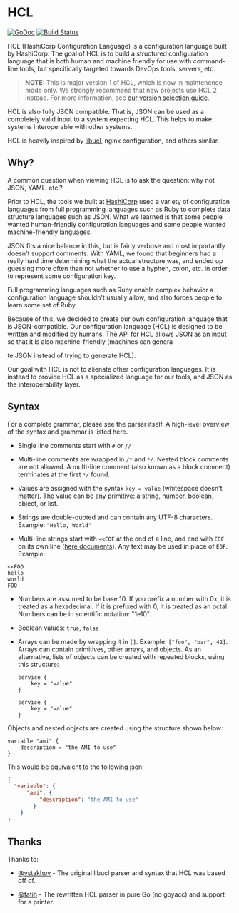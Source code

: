 # HCL

[![GoDoc](https://godoc.org/github.com/hashicorp/hcl?status.png)](https://godoc.org/github.com/hashicorp/hcl) [![Build Status](https://travis-ci.org/hashicorp/hcl.svg?branch=master)](https://travis-ci.org/hashicorp/hcl)

HCL (HashiCorp Configuration Language) is a configuration language built
by HashiCorp. The goal of HCL is to build a structured configuration language
that is both human and machine friendly for use with command-line tools, but
specifically targeted towards DevOps tools, servers, etc.

> **NOTE:** This is major version 1 of HCL, which is now in maintenence mode only. We strongly recommend that new projects use HCL 2 instead. For more information, see
> [our version selection guide](https://github.com/hashicorp/hcl/wiki/Version-Selection).
   
HCL is also fully JSON compatible. That is, JSON can be used as a completely
valid input to a system expecting HCL. This helps to make systems
interoperable with other systems.

HCL is heavily inspired by
[libucl](https://github.com/vstakhov/libucl),
nginx configuration, and others similar.

## Why?

A common question when viewing HCL is to ask the question: why not
JSON, YAML, etc.?

Prior to HCL, the tools we built at [HashiCorp](http://www.hashicorp.com)
used a variety of configuration languages from full programming languages
such as Ruby to complete data structure languages such as JSON. What we
learned is that some people wanted human-friendly configuration languages
and some people wanted machine-friendly languages.

JSON fits a nice balance in this, but is fairly verbose and most
importantly doesn't support comments. With YAML, we found that beginners
had a really hard time determining what the actual structure was, and
ended up guessing more often than not whether to use a hyphen, colon, etc.
in order to represent some configuration key.

Full programming languages such as Ruby enable complex behavior
a configuration language shouldn't usually allow, and also forces
people to learn some set of Ruby.

Because of this, we decided to create our own configuration language
that is JSON-compatible. Our configuration language (HCL) is designed
to be written and modified by humans. The API for HCL allows JSON
as an input so that it is also machine-friendly (machines can genera



te
JSON instead of trying to generate HCL).

Our goal with HCL is not to alienate other configuration languages.
It is instead to provide HCL as a specialized language for our tools,
and JSON as the interoperability layer.

## Syntax

For a complete grammar, please see the parser itself. A high-level overview
of the syntax and grammar is listed here.

  * Single line comments start with `#` or `//`

  * Multi-line comments are wrapped in `/*` and `*/`. Nested block comments
    are not allowed. A multi-line comment (also known as a block comment)
    terminates at the first `*/` found.

  * Values are assigned with the syntax `key = value` (whitespace doesn't
    matter). The value can be any primitive: a string, number, boolean,
    object, or list.

  * Strings are double-quoted and can contain any UTF-8 characters.
    Example: `"Hello, World"`

  * Multi-line strings start with `<<EOF` at the end of a line, and end
    with `EOF` on its own line ([here documents](https://en.wikipedia.org/wiki/Here_document)).
    Any text may be used in place of `EOF`. Example:
```
<<FOO
hello
world
FOO
```

  * Numbers are assumed to be base 10. If you prefix a number with 0x,
    it is treated as a hexadecimal. If it is prefixed with 0, it is
    treated as an octal. Numbers can be in scientific notation: "1e10".

  * Boolean values: `true`, `false`

  * Arrays can be made by wrapping it in `[]`. Example:
    `["foo", "bar", 42]`. Arrays can contain primitives,
    other arrays, and objects. As an alternative, lists
    of objects can be created with repeated blocks, using
    this structure:

    ```hcl
    service {
        key = "value"
    }

    service {
        key = "value"
    }
    ```

Objects and nested objects are created using the structure shown below:

```
variable "ami" {
    description = "the AMI to use"
}
```
This would be equivalent to the following json:
``` json
{
  "variable": {
      "ami": {
          "description": "the AMI to use"
        }
    }
}
```

## Thanks

Thanks to:

  * [@vstakhov](https://github.com/vstakhov) - The original libucl parser
    and syntax that HCL was based off of.

  * [@fatih](https://github.com/fatih) - The rewritten HCL parser
    in pure Go (no goyacc) and support for a printer.
